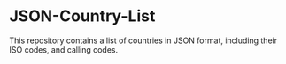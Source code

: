 # JSON-Country-List
This repository contains a list of countries in JSON format, including their ISO codes, and calling codes.
